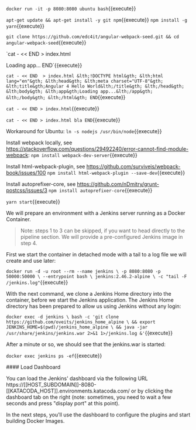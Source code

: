 `docker run -it -p 8080:8080 ubuntu bash`{{execute}}

`apt-get update && apt-get install -y git npm`{{execute}}
`npm install -g yarn`{{execute}}



`git clone https://github.com/edc4it/angular-webpack-seed.git && cd angular-webpack-seed`{{execute}}

`cat - << END  > index.html
<!DOCTYPE html>
<html lang="en">
<head>
    <meta charset="UTF-8">
    <title>Angular 4 Hello World</title>
</head>
<body>
<app>Loading app...</app>
</body>
</html>
END`{{execute}}

`cat - << END  > index.html
&lth;!DOCTYPE html&gth;
&lth;html lang="en"&gth;
&lth;head&gth;
    &lth;meta charset="UTF-8"&gth;
    &lth;title&gth;Angular 4 Hello World&lth;/title&gth;
&lth;/head&gth;
&lth;body&gth;
&lth;app&gth;Loading app...&lth;/app&gth;
&lth;/body&gth;
&lth;/html&gth;
END`{{execute}}

`cat - << END > index.html`{{execute}}

`cat - << END > index.html
bla
END`{{execute}}

Workaround for Ubuntu:
`ln -s nodejs /usr/bin/node`{{execute}}

Install webpack locally, see https://stackoverflow.com/questions/29492240/error-cannot-find-module-webpack:
`npm install webpack-dev-server`{{execute}}

Install html-webpack-plugin, see https://github.com/survivejs/webpack-book/issues/100
`npm install html-webpack-plugin --save-dev`{{execute}}

Install autoprefixer-core, see https://github.com/nDmitry/grunt-postcss/issues/3
`npm install autoprefixer-core`{{execute}}



`yarn start`{{execute}}


We will prepare an environment with a Jenkins server running as a Docker Container.

> Note: steps 1 to 3 can be skipped, if you want to head directly to the pipeline section. We will provide a pre-configured Jenkins image in step 4.

First we start the container in detached mode with a tail to a log file we will create and use later:

`docker run -d -u root --rm --name jenkins \
    -p 8080:8080 -p 50000:50000 \
    --entrypoint bash \
    jenkins:2.46.2-alpine \
    -c "tail -F /jenkins.log"`{{execute}}
    
With the next command, we clone a Jenkins Home directory into the container, before we start the Jenkins application. The Jenkins Home directory has been prepared to allow us using Jenkins without any login:

`docker exec -d jenkins \
    bash -c 'git clone https://github.com/oveits/jenkins_home_alpine \
        && export JENKINS_HOME=$(pwd)/jenkins_home_alpine \
        && java -jar /usr/share/jenkins/jenkins.war 2>&1 1>/jenkins.log &'`{{execute}}

After a minute or so, we should see that the jenkins.war is started:

`docker exec jenkins ps -ef`{{execute}}

#### Load Dashboard

You can load the Jenkins' dashboard via the following URL https://[[HOST_SUBDOMAIN]]-8080-[[KATACODA_HOST]].environments.katacoda.com/ or by clicking the dashboard tab on the right (note: sometimes, you need to wait a few seconds and press "display port" at this point).

In the next steps, you'll use the dashboard to configure the plugins and start building Docker Images.
